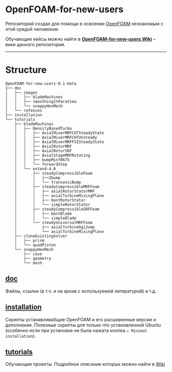 # OpenFOAM-for-new-users
Репозиторий создан для помощи в освоении [OpenFOAM](https://github.com/StasF1/OpenFOAM-for-new-users/wiki/About) незнакомым с этой средой человеком.

Обучающие кейсы можно найти в [**OpenFOAM-for-new-users.Wiki**](https://github.com/StasF1/OpenFOAM-for-new-users/wiki) – вики данного репозитория.

---
# Structure
```ignore
OpenFOAM-for-new-users-0.1-beta
├── doc
│   ├── images
│   │   ├── bladeMachines
│   │   ├── smoothingInParaView
│   │   └── snappyHexMesh
│   └── refences
├── installation
└── tutorials
    ├── bladeMachines
    │   ├── DensityBasedTurbo
    │   │   ├── AxialMixerMRFCHTSteadyState
    │   │   ├── AxialMixerMRFCHTUnsteady
    │   │   ├── AxialMixerMRFFSISteadyState
    │   │   ├── AxialRotorMRF
    │   │   ├── AxialRotorSRF
    │   │   ├── AxialStageMRFRotating
    │   │   ├── bumpMinf0675
    │   │   └── forwardStep
    │   └── extend-4.0
    │       ├── steadyCompressibleFoam
    │       │	├──2bump
    │       │	└── transonicBump
    │       ├── steadyCompressibleMRFFoam
    │       │	├── axialRotorStatorMRF
    │       │	├── axialTurbineMixingPlane
    │       │	├── bentRotorStator
    │       │	└── simpleRotorStator
    │       ├── steadyCompressibleSRFFoam
    │       │	├── bentBlade
    │       │	└── simpleBlade
    │       └── steadyUniversalMRFFoam
    │           ├── axialTurbineGgiJump
    │           └── axialTurbineMixingPlane
    ├── cloneExistingSolver
    │   ├── prism
    │   └── quadPiston
    └── snappyHexMesh
        ├── case
        ├── geometry
        └── mesh
```
## [doc](https://github.com/StasF1/OpenFOAM-for-new-users/tree/master/doc)
Файлы, ссылки (в т.ч. и на архив с используемой литературой) и т.д.

## [installation](https://github.com/StasF1/OpenFOAM-for-new-users/tree/master/installation)
Скрипты устанавливабщие OpenFOAM и его расширенные версии и дополнения. Полезные скрипты для только что установленной Ubuntu (особенно если при установке не была нажата кнопка `☑️ Minimal installation`).

## [tutorials](https://github.com/StasF1/OpenFOAM-for-new-users/tree/master/tutorials)
Обучающие проекты. Подробное описание которых можно найти в [Wiki](https://github.com/StasF1/OpenFOAM-for-new-users/wiki)